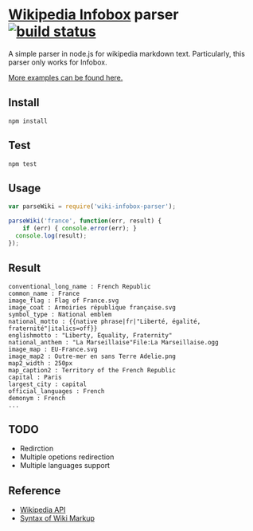 [Wikipedia Infobox](http://en.wikipedia.org/w/api.php) parser  [![build status](https://travis-ci.org/zp-j/wikiparser.svg?branch=master)](https://travis-ci.org/zp-j/wikiparser)
======

A simple parser in node.js for wikipedia markdown text. Particularly, this parser only works for Infobox.

[More examples can be found here.](http://zp-j.github.io/blog/2014/08/01/wikipedia-infobox-parser/)


## Install

	npm install

## Test

	npm test

## Usage

```JavaScript
var parseWiki = require('wiki-infobox-parser');

parseWiki('france', function(err, result) {
	if (err) { console.error(err); }
  console.log(result);
});
```

## Result

	conventional_long_name : French Republic
	common_name : France
	image_flag : Flag of France.svg
	image_coat : Armoiries république française.svg
	symbol_type : National emblem
	national_motto : {{native phrase|fr|"Liberté, égalité, fraternité"|italics=off}}
	englishmotto : "Liberty, Equality, Fraternity"
	national_anthem : "La Marseillaise"File:La Marseillaise.ogg
	image_map : EU-France.svg
	image_map2 : Outre-mer en sans Terre Adelie.png
	map2_width : 250px
	map_caption2 : Territory of the French Republic
	capital : Paris
	largest_city : capital
	official_languages : French
	demonym : French
	...

## TODO

- Redirction
- Multiple opetions redirection
- Multiple languages support

## Reference

- [Wikipedia API](http://en.wikipedia.org/w/api.php)
- [Syntax of Wiki Markup](http://en.wikipedia.org/wiki/Help:Wiki_markup)
